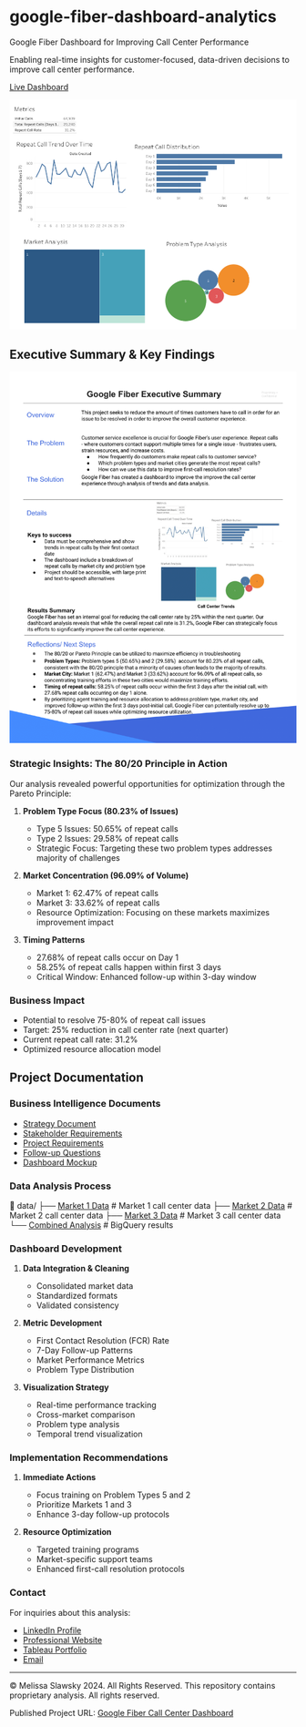 # google-fiber-dashboard-analytics
Google Fiber Dashboard for Improving Call Center Performance

Enabling real-time insights for customer-focused, data-driven decisions to improve call center performance.

[Live Dashboard](https://public.tableau.com/app/profile/melissa.slawsky1925/viz/GoogleFiberCallCenterDashboard_17290044323220/Dashboard1)

![Dashboard Overview](dashboard-google-fiber.png)

## Executive Summary & Key Findings
![Executive Summary](executive-summary-google-fiber.png)

### Strategic Insights: The 80/20 Principle in Action
Our analysis revealed powerful opportunities for optimization through the Pareto Principle:

1. **Problem Type Focus (80.23% of Issues)**
   - Type 5 Issues: 50.65% of repeat calls
   - Type 2 Issues: 29.58% of repeat calls
   - Strategic Focus: Targeting these two problem types addresses majority of challenges

2. **Market Concentration (96.09% of Volume)**
   - Market 1: 62.47% of repeat calls
   - Market 3: 33.62% of repeat calls
   - Resource Optimization: Focusing on these markets maximizes improvement impact

3. **Timing Patterns**
   - 27.68% of repeat calls occur on Day 1
   - 58.25% of repeat calls happen within first 3 days
   - Critical Window: Enhanced follow-up within 3-day window

### Business Impact
- Potential to resolve 75-80% of repeat call issues
- Target: 25% reduction in call center rate (next quarter)
- Current repeat call rate: 31.2%
- Optimized resource allocation model

## Project Documentation

### Business Intelligence Documents
- [Strategy Document](strategy-doc-google-fiber.pdf)
- [Stakeholder Requirements](stakeholder-requirements-google-fiber.pdf)
- [Project Requirements](project-requirements-google-fiber.pdf)
- [Follow-up Questions](follow-up-questions-google-fiber.pdf)
- [Dashboard Mockup](dashboard-mockup-google-fiber.png)

### Data Analysis Process
📁 data/
├── [Market 1 Data](market_1.csv)         # Market 1 call center data
├── [Market 2 Data](market_2.csv)         # Market 2 call center data
├── [Market 3 Data](market_3.csv)         # Market 3 call center data
└── [Combined Analysis](bq-results-20241010-184832-1728586149684.csv) # BigQuery results

### Dashboard Development
1. **Data Integration & Cleaning**
   - Consolidated market data
   - Standardized formats
   - Validated consistency

2. **Metric Development**
   - First Contact Resolution (FCR) Rate
   - 7-Day Follow-up Patterns
   - Market Performance Metrics
   - Problem Type Distribution

3. **Visualization Strategy**
   - Real-time performance tracking
   - Cross-market comparison
   - Problem type analysis
   - Temporal trend visualization

### Implementation Recommendations
1. **Immediate Actions**
   - Focus training on Problem Types 5 and 2
   - Prioritize Markets 1 and 3
   - Enhance 3-day follow-up protocols

2. **Resource Optimization**
   - Targeted training programs
   - Market-specific support teams
   - Enhanced first-call resolution protocols

### Contact
For inquiries about this analysis:
- [LinkedIn Profile](https://www.linkedin.com/in/melissaslawsky/)
- [Professional Website](https://melissaslawsky.com/client-results/)
- [Tableau Portfolio](https://public.tableau.com/app/profile/melissa.slawsky1925/vizzes)
- [Email](mailto:melissa@melissaslawsky.com)

---
© Melissa Slawsky 2024. All Rights Reserved.
This repository contains proprietary analysis. All rights reserved.

Published Project URL: [Google Fiber Call Center Dashboard](https://public.tableau.com/app/profile/melissa.slawsky1925/viz/GoogleFiberCallCenterDashboard_17290044323220/Dashboard1)
